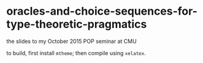 # oracles-and-choice-sequences-for-type-theoretic-pragmatics
the slides to my October 2015 POP seminar at CMU

to build, first install `mtheme`; then compile using
`xelatex`.
